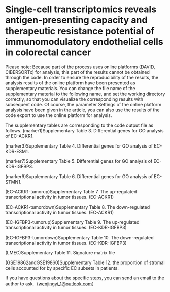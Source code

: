 # Single-cell transcriptomics reveals antigen-presenting capacity and therapeutic resistance potential of immunomodulatory endothelial cells in colorectal cancer

Please note:
Because part of the process uses online platforms (DAVID, CIBERSORTx) for analysis, this part of the results cannot be obtained through the code. In order to ensure the reproducibility of the results, the analysis results of the online platform have been presented as supplementary materials. You can change the file name of the supplementary material to the following name, and set the working directory correctly, so that you can visualize the corresponding results with subsequent code.
Of course, the parameter Settings of the online platform analysis have been given in the article, you can also use the results of the code export to use the online platform for analysis.

The supplementary tables are corresponding to the code output file as follows.
(marker1)Supplementary Table 3. Differential genes for GO analysis of EC-ACKR1.

(marker3)Supplementary Table 4. Differential genes for GO analysis of EC-KDR-ESM1.

(marker7)Supplementary Table 5. Differential genes for GO analysis of EC-KDR-IGFBP3.

(marker9)Supplementary Table 6. Differential genes for GO analysis of EC-STMN1.

(EC-ACKR1-tumorup)Supplementary Table 7. The up-regulated transcriptional activity in tumor tissues. (EC-ACKR1)

(EC-ACKR1-tumordown)Supplementary Table 8. The down-regulated transcriptional activity in tumor tissues. (EC-ACKR1)

(EC-IGFBP3-tumorup)Supplementary Table 9. The up-regulated transcriptional activity in tumor tissues. (EC-KDR-IGFBP3)

(EC-IGFBP3-tumordown)Supplementary Table 10. The down-regulated transcriptional activity in tumor tissues. (EC-KDR-IGFBP3)

(LMEC)Supplementary Table 11. Signature matrix file

(GSE19862andGSE19860)Supplementary Table 12. the proportion of stromal cells accounted for by specific EC subsets in patients.

If you have questions about the specific steps, you can send an email to the author to ask.（wenjingyi_1@outlook.com）
